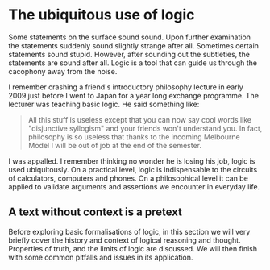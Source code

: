 # The ubiquitous use of logic

Some statements on the surface sound sound. Upon further examination the
statements suddenly sound slightly strange after all. Sometimes certain
statements sound stupid. However, after sounding out the subtleties, the
statements are sound after all. Logic is a tool that can guide us through
the cacophony away from the noise.

I remember crashing a friend's introductory philosophy lecture in early 2009
just before I went to Japan for a year long exchange programme. The lecturer
was teaching basic logic. He said something like:

> All this stuff is useless except that you can now say cool words like
> "disjunctive syllogism" and your friends won't understand you. In fact,
> philosophy is so useless that thanks to the incoming Melbourne Model I will
> be out of job at the end of the semester.

I was appalled. I remember thinking no wonder he is losing his job, logic is
used ubiquitously. On a practical level, logic is indispensable to the circuits
of calculators, computers and phones. On a philosophical level it can be
applied to validate arguments and assertions we encounter in everyday life.

## A text without context is a pretext

Before exploring basic formalisations of logic, in this section we will very
briefly cover the history and context of logical reasoning and thought.
Properties of truth, and the limits of logic are discussed. We will then finish
with some common pitfalls and issues in its application.
